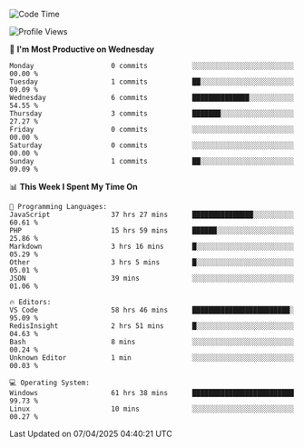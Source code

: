 <!--START_SECTION:waka-->
![Code Time](http://img.shields.io/badge/Code%20Time-4%2C569%20hrs%2033%20mins-blue)

![Profile Views](http://img.shields.io/badge/Profile%20Views-7-blue)

📅 **I'm Most Productive on Wednesday** 

```text
Monday                   0 commits           ░░░░░░░░░░░░░░░░░░░░░░░░░   00.00 % 
Tuesday                  1 commits           ██░░░░░░░░░░░░░░░░░░░░░░░   09.09 % 
Wednesday                6 commits           ██████████████░░░░░░░░░░░   54.55 % 
Thursday                 3 commits           ███████░░░░░░░░░░░░░░░░░░   27.27 % 
Friday                   0 commits           ░░░░░░░░░░░░░░░░░░░░░░░░░   00.00 % 
Saturday                 0 commits           ░░░░░░░░░░░░░░░░░░░░░░░░░   00.00 % 
Sunday                   1 commits           ██░░░░░░░░░░░░░░░░░░░░░░░   09.09 % 
```


📊 **This Week I Spent My Time On** 

```text
💬 Programming Languages: 
JavaScript               37 hrs 27 mins      ███████████████░░░░░░░░░░   60.61 % 
PHP                      15 hrs 59 mins      ██████░░░░░░░░░░░░░░░░░░░   25.86 % 
Markdown                 3 hrs 16 mins       █░░░░░░░░░░░░░░░░░░░░░░░░   05.29 % 
Other                    3 hrs 5 mins        █░░░░░░░░░░░░░░░░░░░░░░░░   05.01 % 
JSON                     39 mins             ░░░░░░░░░░░░░░░░░░░░░░░░░   01.06 % 

🔥 Editors: 
VS Code                  58 hrs 46 mins      ████████████████████████░   95.09 % 
RedisInsight             2 hrs 51 mins       █░░░░░░░░░░░░░░░░░░░░░░░░   04.63 % 
Bash                     8 mins              ░░░░░░░░░░░░░░░░░░░░░░░░░   00.24 % 
Unknown Editor           1 min               ░░░░░░░░░░░░░░░░░░░░░░░░░   00.03 % 

💻 Operating System: 
Windows                  61 hrs 38 mins      █████████████████████████   99.73 % 
Linux                    10 mins             ░░░░░░░░░░░░░░░░░░░░░░░░░   00.27 % 
```


 Last Updated on 07/04/2025 04:40:21 UTC
<!--END_SECTION:waka-->
